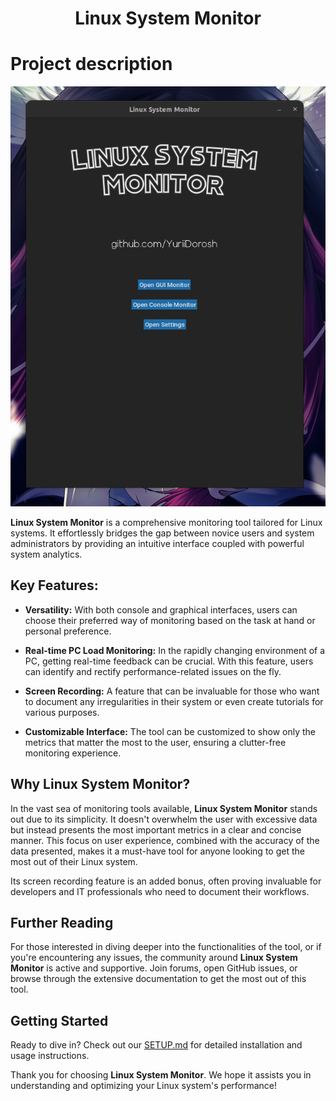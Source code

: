 <div align="center">

# Linux System Monitor #

</div>

# Project description

![picture alt](src/images/readme/main_page.png)

**Linux System Monitor** is a comprehensive monitoring tool tailored for Linux systems. It effortlessly bridges the gap between novice users and system administrators by providing an intuitive interface coupled with powerful system analytics. 

## Key Features:

- **Versatility:** With both console and graphical interfaces, users can choose their preferred way of monitoring based on the task at hand or personal preference.

- **Real-time PC Load Monitoring:** In the rapidly changing environment of a PC, getting real-time feedback can be crucial. With this feature, users can identify and rectify performance-related issues on the fly.

- **Screen Recording:** A feature that can be invaluable for those who want to document any irregularities in their system or even create tutorials for various purposes.

- **Customizable Interface:** The tool can be customized to show only the metrics that matter the most to the user, ensuring a clutter-free monitoring experience.


## Why Linux System Monitor?

In the vast sea of monitoring tools available, **Linux System Monitor** stands out due to its simplicity. It doesn't overwhelm the user with excessive data but instead presents the most important metrics in a clear and concise manner. This focus on user experience, combined with the accuracy of the data presented, makes it a must-have tool for anyone looking to get the most out of their Linux system.

Its screen recording feature is an added bonus, often proving invaluable for developers and IT professionals who need to document their workflows.

## Further Reading

For those interested in diving deeper into the functionalities of the tool, or if you're encountering any issues, the community around **Linux System Monitor** is active and supportive. Join forums, open GitHub issues, or browse through the extensive documentation to get the most out of this tool.

## Getting Started

Ready to dive in? Check out our [SETUP.md](SETUP.md) for detailed installation and usage instructions.

Thank you for choosing **Linux System Monitor**. We hope it assists you in understanding and optimizing your Linux system's performance!


